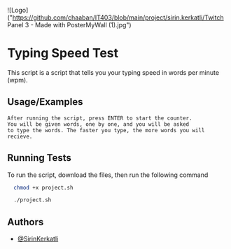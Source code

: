 
![Logo]("https://github.com/chaaban/IT403/blob/main/project/sirin.kerkatli/Twitch Panel 3 - Made with PosterMyWall (1).jpg")


# Typing Speed Test

This script is a script that tells you your typing speed in words per minute (wpm).


## Usage/Examples

```
After running the script, press ENTER to start the counter. 
You will be given words, one by one, and you will be asked 
to type the words. The faster you type, the more words you will 
recieve.
```


## Running Tests

To run the script, download the files, then run the following command

```bash
  chmod +x project.sh

  ./project.sh
```


## Authors

- [@SirinKerkatli](https://www.github.com/SirinKerkatli)

